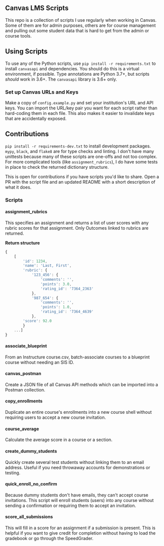 ## Canvas LMS Scripts

This repo is a collection of scripts I use regularly when working in Canvas.
Some of them are for admin purposes, others are for course management and
pulling out some student data that is hard to get from the admin or course
tools.

## Using Scripts

To use any of the Python scripts, use `pip install -r requirements.txt` to
install `canvasapi` and dependencies. You should do this is a virtual
environment, if possible. Type annotations are Python 3.7+, but scripts _should_
work in 3.6+. The `canvasapi` library is 3.6+ only.

### Set up Canvas URLs and Keys

Make a copy of `config.example.py` and set your institution's URL and API keys.
You can import the URL/key pair you want for each script rather than hard-coding
them in each file. This also makes it easier to invalidate keys that are
accidentally exposed.

## Contributions

`pip install -r requirements-dev.txt` to install development packages. `mypy`,
`black`, and `flake8` are for type checks and linting. I don't have many
unittests because many of these scripts are one-offs and not too complex. For
more complicated tools (like `assignment_rubrics`), I do have some tests in
place to check the returned dictionary structure.

This is open for contributions if you have scripts you'd like to share. Open a
PR with the script file and an updated README with a short description of what
it does.

### Scripts

#### assignment_rubrics

This specifies an assignment and returns a list of user scores with any rubric
scores for that assignment. Only Outcomes linked to rubrics are returned.

**Return structure**

```javascript
{
	[
		'id': 1234,
		'name': 'Last, First',
		'rubric': {
			'123_456': {
				'comments': '',
				'points': 3.0,
				'rating_id': '7364_2363'
			},
			'987_654': {
				'comments': '',
				'points': 1.0,
				'rating_id': '7364_4639'
			},
		'score': 92.0
		}
	...]
}
```

#### associate_blueprint

From an Instructure course.csv, batch-associate courses to a blueprint course
without needing an SIS ID.

#### canvas_postman

Create a JSON file of all Canvas API methods which can be imported into a
Postman collection.

#### copy_enrollments

Duplicate an entire course's enrollments into a new course shell without
requiring users to accept a new course invitation.

#### course_average

Calculate the average score in a course or a section.

#### create_dummy_students

Quickly create several test students without linking them to an email address.
Useful if you need throwaway accounts for demonstrations or testing.

#### quick_enroll_no_confirm

Because dummy students don't have emails, they can't accept course invitations.
This script will enroll students (users) into any course without sending a
confirmation or requiring them to accept an invitation.

#### score_all_submissions

This will fill in a score for an assignment if a submission is present. This is
helpful if you want to give credit for completion without having to load the
gradebook or go through the SpeedGrader.
